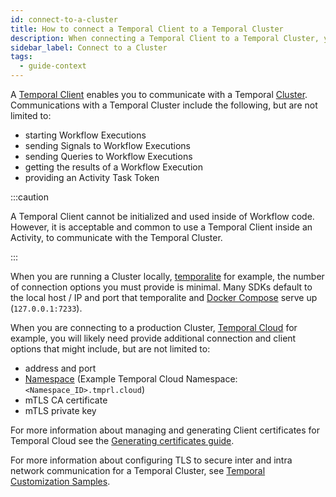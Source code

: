 ```yaml
---
id: connect-to-a-cluster
title: How to connect a Temporal Client to a Temporal Cluster
description: When connecting a Temporal Client to a Temporal Cluster, you must provide the address and port number of the Temporal Cluster.
sidebar_label: Connect to a Cluster
tags:
  - guide-context
---
```


A [Temporal Client](/concepts/what-is-a-temporal-client) enables you to communicate with a Temporal [Cluster](/concepts/what-is-a-temporal-cluster).
Communications with a Temporal Cluster include the following, but are not limited to:

- starting Workflow Executions
- sending Signals to Workflow Executions
- sending Queries to Workflow Executions
- getting the results of a Workflow Execution
- providing an Activity Task Token

:::caution

A Temporal Client cannot be initialized and used inside of Workflow code.
However, it is acceptable and common to use a Temporal Client inside an Activity, to communicate with the Temporal Cluster.

:::

When you are running a Cluster locally, [temporalite](/clusters/quick-install#temporalite) for example, the number of connection options you must provide is minimal.
Many SDKs default to the local host / IP and port that temporalite and [Docker Compose](/clusters/quick-install#docker-compose) serve up (`127.0.0.1:7233`).

When you are connecting to a production Cluster, [Temporal Cloud](/concepts/what-is-temporal-cloud) for example, you will likely need provide additional connection and client options that might include, but are not limited to:

- address and port
- [Namespace](/concepts/what-is-a-namespace) (Example Temporal Cloud Namespace: `<Namespace_ID>.tmprl.cloud`)
- mTLS CA certificate
- mTLS private key

For more information about managing and generating Client certificates for Temporal Cloud see the [Generating certificates guide](/cloud/how-to-manage-certificates-in-temporal-cloud.md).

For more information about configuring TLS to secure inter and intra network communication for a Temporal Cluster, see [Temporal Customization Samples](https://github.com/temporalio/samples-server).
